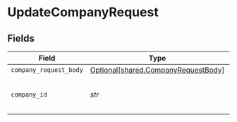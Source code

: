 # UpdateCompanyRequest


## Fields

| Field                                                                            | Type                                                                             | Required                                                                         | Description                                                                      | Example                                                                          |
| -------------------------------------------------------------------------------- | -------------------------------------------------------------------------------- | -------------------------------------------------------------------------------- | -------------------------------------------------------------------------------- | -------------------------------------------------------------------------------- |
| `company_request_body`                                                           | [Optional[shared.CompanyRequestBody]](../../models/shared/companyrequestbody.md) | :heavy_minus_sign:                                                               | N/A                                                                              |                                                                                  |
| `company_id`                                                                     | *str*                                                                            | :heavy_check_mark:                                                               | N/A                                                                              | 8a210b68-6988-11ed-a1eb-0242ac120002                                             |